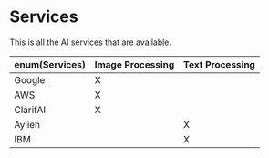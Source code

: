 # Services

This is all the AI services that are available.

enum(Services) | Image Processing | Text Processing
-----------|-----------|-----------
Google | X |
AWS | X |
ClarifAI | X |
Aylien | | X
IBM | | X
